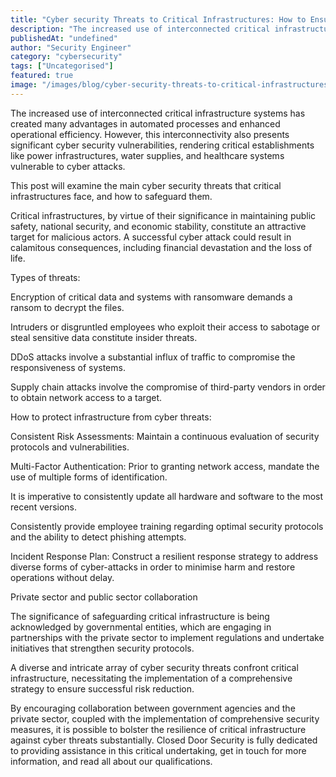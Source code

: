 ```yaml
---
title: "Cyber security Threats to Critical Infrastructures: How to Ensure the Protection of Vital Facilities?"
description: "The increased use of interconnected critical infrastructure systems has created many advantages in automated processes and enhanced operational efficiency. Howe..."
publishedAt: "undefined"
author: "Security Engineer"
category: "cybersecurity"
tags: ["Uncategorised"]
featured: true
image: "/images/blog/cyber-security-threats-to-critical-infrastructures-how-to-ensure-the-protection-of-vital-facilities-featured.webp"
---
```


The increased use of interconnected critical infrastructure systems has created many advantages in automated processes and enhanced operational efficiency. However, this interconnectivity also presents significant cyber security vulnerabilities, rendering critical establishments like power infrastructures, water supplies, and healthcare systems vulnerable to cyber attacks. 

This post will examine the main cyber security threats that critical infrastructures face, and how to safeguard them.

Critical infrastructures, by virtue of their significance in maintaining public safety, national security, and economic stability, constitute an attractive target for malicious actors. A successful cyber attack could result in calamitous consequences, including financial devastation and the loss of life.

Types of threats:

Encryption of critical data and systems with ransomware demands a ransom to decrypt the files.

Intruders or disgruntled employees who exploit their access to sabotage or steal sensitive data constitute insider threats.

DDoS attacks involve a substantial influx of traffic to compromise the responsiveness of systems.

Supply chain attacks involve the compromise of third-party vendors in order to obtain network access to a target.

How to protect infrastructure from cyber threats:

Consistent Risk Assessments: Maintain a continuous evaluation of security protocols and vulnerabilities.

Multi-Factor Authentication: Prior to granting network access, mandate the use of multiple forms of identification.

It is imperative to consistently update all hardware and software to the most recent versions.

Consistently provide employee training regarding optimal security protocols and the ability to detect phishing attempts.

Incident Response Plan: Construct a resilient response strategy to address diverse forms of cyber-attacks in order to minimise harm and restore operations without delay.

Private sector and public sector collaboration

The significance of safeguarding critical infrastructure is being acknowledged by governmental entities, which are engaging in partnerships with the private sector to implement regulations and undertake initiatives that strengthen security protocols.

A diverse and intricate array of cyber security threats confront critical infrastructure, necessitating the implementation of a comprehensive strategy to ensure successful risk reduction. 

By encouraging collaboration between government agencies and the private sector, coupled with the implementation of comprehensive security measures, it is possible to bolster the resilience of critical infrastructure against cyber threats substantially. Closed Door Security is fully dedicated to providing assistance in this critical undertaking, get in touch for more information, and read all about our qualifications.
